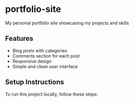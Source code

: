 # portfolio-site
My  personal portfolio site showcasing my projects and skills

## Features
- Blog posts with categories
- Comments section for each post
- Responsive design
- Simple and clean user interface

## Setup Instructions
To run this project locally, follow these steps:


